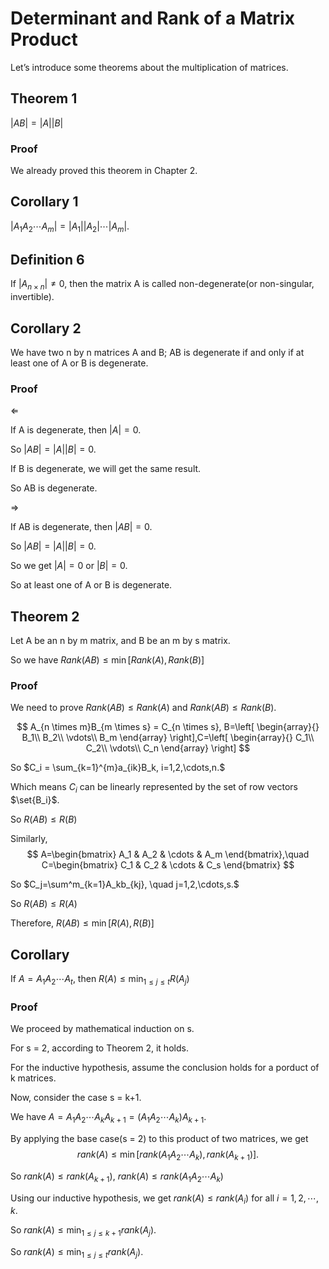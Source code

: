 # Determinant and Rank of a Matrix Product

Let’s introduce some theorems about the multiplication of matrices.

## Theorem 1

$|AB|=|A||B|$

### Proof

We already proved this theorem in Chapter 2.

## Corollary 1

$|A_1 A_2 \cdots A_m| = |A_1| |A_2| \cdots |A_m|.$

## Definition 6

If $|A_{n \times n}| \neq 0$, then the matrix A is called non-degenerate(or non-singular, invertible).

## Corollary 2

We have two n by n matrices A and B; AB is degenerate if and only if at least one of A or B is degenerate.

### Proof

$\Longleftarrow$

If A is degenerate, then $|A| = 0$. 

So $|AB|=|A||B|=0.$

If B is degenerate, we will get the same result.

So AB is degenerate.

$\Longrightarrow$

If AB is degenerate, then $|AB|=0.$

So $|AB|=|A||B|=0.$

So we get $|A|=0$  or $|B|=0$.

So at least one of A or B is degenerate.

## Theorem 2

Let A be an n by m matrix, and B be an m by s matrix.

So we have $Rank(AB) \leq \min{[Rank(A), Rank(B)]}$

### Proof

We need to prove $Rank(AB) \leq Rank(A)$ and $Rank(AB) \leq Rank(B)$.

$$
A_{n \times m}B_{m \times s} = C_{n \times s},
B=\left[ \begin{array}{} 
B_1\\
B_2\\
\vdots\\
B_m
\end{array} \right],C=\left[ \begin{array}{}
C_1\\
C_2\\
\vdots\\
C_n
 \end{array} \right]
 $$

So $C_i = \sum_{k=1}^{m}a_{ik}B_k, i=1,2,\cdots,n.$

Which means $C_i$ can be linearly represented by the set of row vectors $\set{B_i}$.

So $R(AB) \leq R(B)$

Similarly, 
$$
A=\begin{bmatrix} 
A_1 & A_2 & \cdots & A_m
\end{bmatrix},\quad C=\begin{bmatrix}
C_1 & C_2 & \cdots & C_s \end{bmatrix}
$$

So $C_j=\sum^m_{k=1}A_kb_{kj}, \quad j=1,2,\cdots,s.$

So $R(AB) \leq R(A)$

Therefore, $R(AB) \leq \min{[R(A), R(B)]}$

## Corollary

If $A=A_1 A_2 \cdots A_t$, then $R(A) \leq \min_{1 \leq j \leq t}R(A_j)$

### Proof

We proceed by mathematical induction on s.

For s = 2, according to Theorem 2, it holds.

For the inductive hypothesis, assume the conclusion holds for a porduct of k matrices.

Now, consider the case s = k+1. 

We have $A = A_1 A_2 \cdots A_k A_{k+1} = (A_1 A_2 \cdots A_k) A_{k+1}.$

By applying the base case(s = 2) to this product of two matrices, we get 
$$
rank(A) \leq \min{[rank(A_1A_2\cdots A_k), rank(A_{k+1})]}.
$$

So $rank(A) \leq rank(A_{k+1})$, $rank(A) \leq rank(A_1A_2\cdots A_k)$

Using our inductive hypothesis, we get $rank(A) \leq rank(A_i)$ for all $i = 1,2,\cdots, k$.

So $rank(A) \leq \min_{1 \leq j \leq {k+1}}rank(A_j)$.

So $rank(A) \leq \min_{1 \leq j \leq t}rank(A_j)$.

